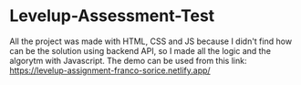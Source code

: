 # Levelup-Assessment-Test
All the project was made with HTML, CSS and JS because I didn't find how can be the solution using backend API, so I made all the logic and the algorytm with Javascript.
The demo can be used from this link: https://levelup-assignment-franco-sorice.netlify.app/

